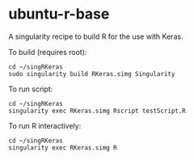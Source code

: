 # ubuntu-r-base

A singularity recipe to build R for the use with Keras.

To build (requires root):
```
cd ~/singRKeras
sudo singularity build RKeras.simg Singularity
```

To run script:
```
cd ~/singRKeras
singularity exec RKeras.simg Rscript testScript.R
```

To run R interactively:
```
cd ~/singRKeras
singularity exec RKeras.simg R
```

